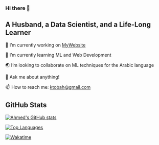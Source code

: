 ### Hi there 👋

## A Husband, a Data Scientist, and a Life-Long Learner

🔭 I’m currently working on [MyWebsite](https://github.com/ktobah/MyWebsite)

🌱 I’m currently learning ML and Web Development

:earth_asia: I’m looking to collaborate on ML techniques for the Arabic language

💬 Ask me about anything!

📫 How to reach me: ktobah@gmail.com
<!--
**ktobah/ktobah** is a ✨ _special_ ✨ repository because its `README.md` (this file) appears on your GitHub profile.
- ⚡ Fun fact: ...
-->

## GitHub Stats

[![Ahmed's GitHub stats](https://github-readme-stats-puce-psi.vercel.app/api?username=ktobah&count_private=true&show_icons=true&theme=buefy&cache_seconds=86400&include_all_commits=true)](https://github.com/ktobah)

[![Top Languages](https://github-readme-stats-puce-psi.vercel.app/api/top-langs/?username=ktobah&layout=compact)](https://github.com/ktobah)

[![Wakatime](https://github-readme-stats-puce-psi.vercel.app/api/wakatime?username=ktobah)](https://github.com/ktobah)
